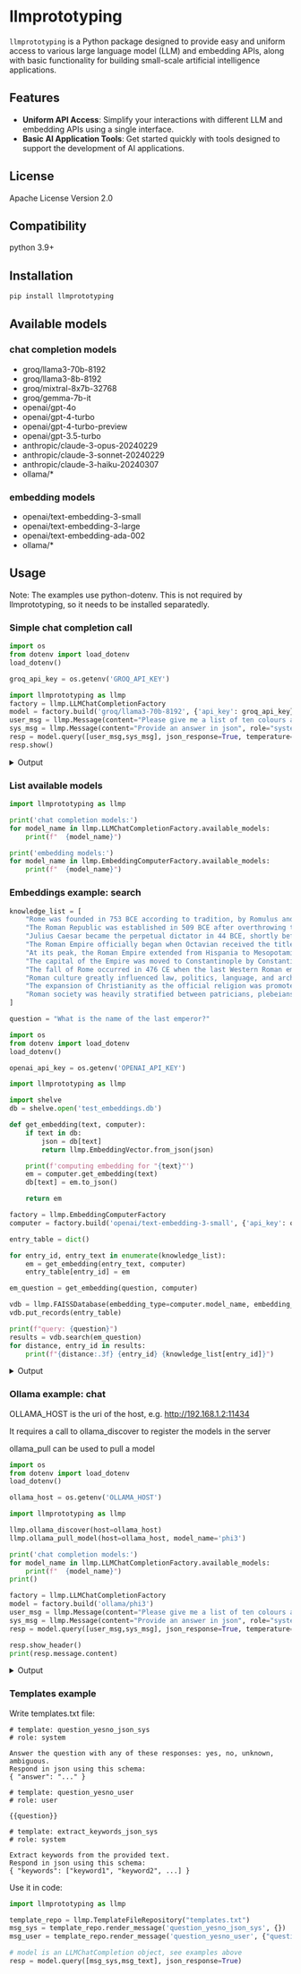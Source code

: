 # llmprototyping

`llmprototyping` is a Python package designed to provide easy and uniform access to various large language model (LLM) and embedding APIs, along with basic functionality for building small-scale artificial intelligence applications.

## Features

- **Uniform API Access**: Simplify your interactions with different LLM and embedding APIs using a single interface.
- **Basic AI Application Tools**: Get started quickly with tools designed to support the development of AI applications.

## License

Apache License Version 2.0

## Compatibility

python 3.9+

## Installation

```bash
pip install llmprototyping
```

## Available models

### chat completion models

- groq/llama3-70b-8192
- groq/llama3-8b-8192
- groq/mixtral-8x7b-32768
- groq/gemma-7b-it
- openai/gpt-4o
- openai/gpt-4-turbo
- openai/gpt-4-turbo-preview
- openai/gpt-3.5-turbo
- anthropic/claude-3-opus-20240229
- anthropic/claude-3-sonnet-20240229
- anthropic/claude-3-haiku-20240307
- ollama/*

### embedding models

- openai/text-embedding-3-small
- openai/text-embedding-3-large
- openai/text-embedding-ada-002
- ollama/*

## Usage

Note: The examples use python-dotenv. This is not required by llmprototyping, so it needs to be installed separatedly. 

### Simple chat completion call

```python
import os
from dotenv import load_dotenv
load_dotenv()

groq_api_key = os.getenv('GROQ_API_KEY')

import llmprototyping as llmp
factory = llmp.LLMChatCompletionFactory
model = factory.build('groq/llama3-70b-8192', {'api_key': groq_api_key})
user_msg = llmp.Message(content="Please give me a list of ten colours and some place that is related to each one.")
sys_msg = llmp.Message(content="Provide an answer in json", role="system")
resp = model.query([user_msg,sys_msg], json_response=True, temperature=0)
resp.show()
```

<details>
  <summary>Output</summary>

```
Response successful; tokens: i:43 o:145 message:
Message role:assistant content:
{
"colours": [
{"colour": "Red", "place": "Rome"},
{"colour": "Orange", "place": "Netherlands"},
{"colour": "Yellow", "place": "Sunshine Coast"},
{"colour": "Green", "place": "Emerald Isle"},
{"colour": "Blue", "place": "Blue Mountains"},
{"colour": "Indigo", "place": "Indigo Bay"},
{"colour": "Violet", "place": "Violet Hill"},
{"colour": "Pink", "place": "Pink Sands Beach"},
{"colour": "Brown", "place": "Brown County"},
{"colour": "Grey", "place": "Greytown"}
]
}
```
</details>

### List available models

```python
import llmprototyping as llmp

print('chat completion models:')
for model_name in llmp.LLMChatCompletionFactory.available_models:
    print(f"  {model_name}")

print('embedding models:')
for model_name in llmp.EmbeddingComputerFactory.available_models:
    print(f"  {model_name}")
```

### Embeddings example: search

```python
knowledge_list = [
    "Rome was founded in 753 BCE according to tradition, by Romulus and Remus.",
    "The Roman Republic was established in 509 BCE after overthrowing the last Etruscan kings.",
    "Julius Caesar became the perpetual dictator in 44 BCE, shortly before his assassination.",
    "The Roman Empire officially began when Octavian received the title of Augustus in 27 BCE.",
    "At its peak, the Roman Empire extended from Hispania to Mesopotamia.",
    "The capital of the Empire was moved to Constantinople by Constantine I in 330.",
    "The fall of Rome occurred in 476 CE when the last Western Roman emperor, Romulus Augustulus, was deposed.",
    "Roman culture greatly influenced law, politics, language, and architecture in the Western world.",
    "The expansion of Christianity as the official religion was promoted by Constantine after the Battle of the Milvian Bridge in 312.",
    "Roman society was heavily stratified between patricians, plebeians, and slaves."
]

question = "What is the name of the last emperor?"

import os
from dotenv import load_dotenv
load_dotenv()

openai_api_key = os.getenv('OPENAI_API_KEY')

import llmprototyping as llmp

import shelve
db = shelve.open('test_embeddings.db')

def get_embedding(text, computer):
    if text in db:
        json = db[text]
        return llmp.EmbeddingVector.from_json(json)

    print(f'computing embedding for "{text}"')
    em = computer.get_embedding(text)
    db[text] = em.to_json()

    return em

factory = llmp.EmbeddingComputerFactory
computer = factory.build('openai/text-embedding-3-small', {'api_key': openai_api_key})        

entry_table = dict()

for entry_id, entry_text in enumerate(knowledge_list):
    em = get_embedding(entry_text, computer)
    entry_table[entry_id] = em

em_question = get_embedding(question, computer)

vdb = llmp.FAISSDatabase(embedding_type=computer.model_name, embedding_size=computer.vector_size)
vdb.put_records(entry_table)

print(f"query: {question}")
results = vdb.search(em_question)
for distance, entry_id in results:
    print(f"{distance:.3f} {entry_id} {knowledge_list[entry_id]}")
```

<details>
  <summary>Output</summary>

```
computing embedding for "What is the name of the last emperor?"
query: What is the name of the last emperor?
1.105 6 The fall of Rome occurred in 476 CE when the last Western Roman emperor, Romulus Augustulus, was deposed.
1.337 2 Julius Caesar became the perpetual dictator in 44 BCE, shortly before his assassination.
1.457 3 The Roman Empire officially began when Octavian received the title of Augustus in 27 BCE.
1.522 5 The capital of the Empire was moved to Constantinople by Constantine I in 330.
1.559 1 The Roman Republic was established in 509 BCE after overthrowing the last Etruscan kings.
```

Values for distances may vary depending on the actual embeddings computed.
</details>

### Ollama example: chat

OLLAMA_HOST is the uri of the host, e.g. http://192.168.1.2:11434

It requires a call to ollama_discover to register the models in the server

ollama_pull can be used to pull a model

```python
import os
from dotenv import load_dotenv
load_dotenv()

ollama_host = os.getenv('OLLAMA_HOST')

import llmprototyping as llmp

llmp.ollama_discover(host=ollama_host)
llmp.ollama_pull_model(host=ollama_host, model_name='phi3')

print('chat completion models:')
for model_name in llmp.LLMChatCompletionFactory.available_models:
    print(f"  {model_name}")
print()

factory = llmp.LLMChatCompletionFactory
model = factory.build('ollama/phi3')
user_msg = llmp.Message(content="Please give me a list of ten colours and some place that is related to each one.")
sys_msg = llmp.Message(content="Provide an answer in json", role="system")
resp = model.query([user_msg,sys_msg], json_response=True, temperature=0)

resp.show_header()
print(resp.message.content)
```

<details>
  <summary>Output</summary>

```
chat completion models:
  groq/llama3-70b-8192
  groq/llama3-8b-8192
  groq/mixtral-8x7b-32768
  groq/gemma-7b-it
  openai/gpt-4o
  openai/gpt-4-turbo
  openai/gpt-4-turbo-preview
  openai/gpt-3.5-turbo
  anthropic/claude-3-opus-20240229
  anthropic/claude-3-sonnet-20240229
  anthropic/claude-3-haiku-20240307
  ollama/phi3:latest
  ollama/phi3

Response successful; tokens: i:40 o:189
{
  "Colours": [
    {"Red": "The Eiffel Tower, Paris"},
    {"Blue": "Pacific Ocean near Hawaii"},
    {"Green": "Yellowstone National Park, USA"},
    {"Orange": "Sunset at the Grand Canyon, Arizona"},
    {"White": "Mt. Everest Base Camp, Nepal"},
    {"Black": "The Great Barrier Reef, Australia (night diving)"},
    {"Purple": "Royal Palace of Caserta, Italy"},
    {"Gray": "Snowy landscapes in the Swiss Alps"},
    {"Brown": "Amazon Rainforest, Brazil"},
    {"Yellow": "Kilimanjaro's snow-capped peak, Tanzania"}
  ]
}
```
</details>

### Templates example

Write templates.txt file:
```
# template: question_yesno_json_sys
# role: system

Answer the question with any of these responses: yes, no, unknown, ambiguous.
Respond in json using this schema:
{ "answer": "..." }

# template: question_yesno_user
# role: user

{{question}}

# template: extract_keywords_json_sys
# role: system

Extract keywords from the provided text.
Respond in json using this schema:
{ "keywords": ["keyword1", "keyword2", ...] }
```

Use it in code:

```python
import llmprototyping as llmp

template_repo = llmp.TemplateFileRepository("templates.txt")
msg_sys = template_repo.render_message('question_yesno_json_sys', {})
msg_user = template_repo.render_message('question_yesno_user', {"question": "Is 1+1 = 2?"})

# model is an LLMChatCompletion object, see examples above
resp = model.query([msg_sys,msg_text], json_response=True)
```

